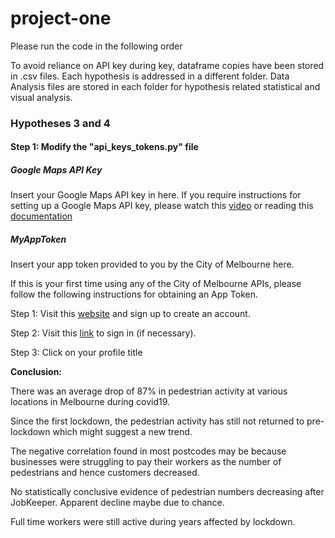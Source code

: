 # project-one
 Please run the code in the following order

To avoid reliance on API key during key, dataframe copies have been stored in .csv files.
Each hypothesis is addressed in a different folder.
Data Analysis files are stored in each folder for hypothesis related statistical and visual analysis.


### Hypotheses 3 and 4
#### Step 1: Modify the "api_keys_tokens.py" file

##### Google Maps API Key
Insert your Google Maps API key in here.
If you require instructions for setting up a Google Maps API key, please watch this [video](https://www.youtube.com/watch?v=2_HZObVbe-g&t=10s) or reading this [documentation](https://developers.google.com/maps/documentation/javascript/get-api-key)


##### MyAppToken
Insert your app token provided to you by the City of Melbourne here.

If this is your first time using any of the City of Melbourne APIs, please follow the following instructions for obtaining an App Token.

Step 1: Visit this [website](https://data.melbourne.vic.gov.au/signup) and sign up to create an account.

Step 2: Visit this [link](https://data.melbourne.vic.gov.au/login) to sign in (if necessary).

Step 3: Click on your profile title

**Conclusion:**

There was an average drop of 87% in pedestrian activity at various locations in Melbourne during covid19.

Since the first lockdown, the pedestrian activity has still not returned to pre-lockdown which might suggest a new trend.

The negative correlation found in most postcodes may be because businesses were struggling to pay their workers as the number of pedestrians and hence customers decreased.

No statistically conclusive evidence of pedestrian numbers decreasing after JobKeeper. Apparent decline maybe due to chance.

Full time workers were still active during years affected by lockdown. 


